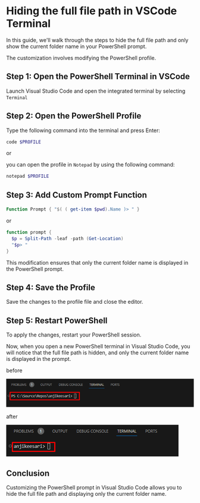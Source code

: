 # Hiding the full file path in VSCode Terminal

In this guide, we'll walk through the steps to hide the full file path and only show the current folder name in your PowerShell prompt.

The customization involves modifying the PowerShell profile.

## Step 1: Open the PowerShell Terminal in VSCode

Launch Visual Studio Code and open the integrated terminal by selecting  `Terminal`

## Step 2: Open the PowerShell Profile

Type the following command into the terminal and press Enter:

```powershell
code $PROFILE
```

or 

you can open the profile in `Notepad` by using the following command:

```powershell
notepad $PROFILE
```

## Step 3: Add Custom Prompt Function


```powershell
Function Prompt { "$( ( get-item $pwd).Name )> " }
```

or

```powershell
function prompt {
  $p = Split-Path -leaf -path (Get-Location)
  "$p> "
}
```

This modification ensures that only the current folder name is displayed in the PowerShell prompt.

## Step 4: Save the Profile

Save the changes to the profile file and close the editor.

## Step 5: Restart PowerShell

To apply the changes, restart your PowerShell session.

Now, when you open a new PowerShell terminal in Visual Studio Code, you will notice that the full file path is hidden, and only the current folder name is displayed in the prompt.

before 

![Alt text](images\image-2.png)

after 

![Alt text](images\image-1.png)

## Conclusion

Customizing the PowerShell prompt in Visual Studio Code allows you to hide the full file path and displaying only the current folder name.
<!-- 
**Reference:**
For additional information, you can refer to [this reference](https://superuser.com/questions/446827/configure-windows-powershell-to-display-only-the-current-folder-name-in-the-shel). -->